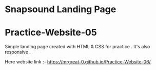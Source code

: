 # Snapsound Landing Page

# Practice-Website-05

Simple landing page created with HTML & CSS for practice . 
It's also responsive .

Here website link :- https://mrgreat-0.github.io/Practice-Website-06/